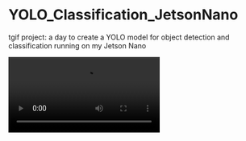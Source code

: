 # YOLO_Classification_JetsonNano
tgif project: a day to create a YOLO model for object detection and classification running on my Jetson Nano

![demo](https://user-images.githubusercontent.com/38410965/111721866-20373580-8837-11eb-94ff-de4a4e55b454.mp4)
